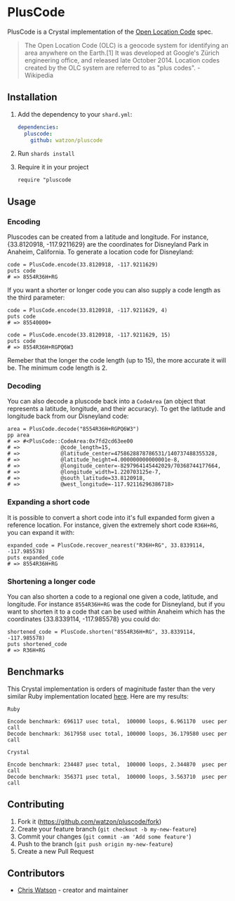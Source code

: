 # PlusCode

PlusCode is a Crystal implementation of the [Open Location Code](https://www.wikiwand.com/en/Open_Location_Code) spec.

> The Open Location Code (OLC) is a geocode system for identifying an area anywhere on the Earth.[1] It was developed at Google's Zürich engineering office, and released late October 2014. Location codes created by the OLC system are referred to as "plus codes". - Wikipedia

## Installation

1. Add the dependency to your `shard.yml`:

   ```yaml
   dependencies:
     pluscode:
       github: watzon/pluscode
   ```

2. Run `shards install`

3. Require it in your project
   
   ```crystal
   require "pluscode
   ```

## Usage

### Encoding

Pluscodes can be created from a latitude and longitude. For instance, {33.8120918, -117.9211629} are the coordinates for Disneyland Park in Anaheim, California. To generate a location code for Disneyland:

```crystal
code = PlusCode.encode(33.8120918, -117.9211629)
puts code
# => 8554R36H+RG
```

If you want a shorter or longer code you can also supply a code length as the third parameter:

```crystal
code = PlusCode.encode(33.8120918, -117.9211629, 4)
puts code
# => 85540000+

code = PlusCode.encode(33.8120918, -117.9211629, 15)
puts code
# => 8554R36H+RGPQ6W3
```

Remeber that the longer the code length (up to 15), the more accurate it will be. The minimum code length is 2.

### Decoding

You can also decode a pluscode back into a `CodeArea` (an object that represents a latitude, longitude, and their accuracy). To get the latitude and longitude back from our Disneyland code:

```crystal
area = PlusCode.decode("8554R36H+RGPQ6W3")
pp area
# => #<PlusCode::CodeArea:0x7fd2cd63ee00
# =>             @code_length=15,
# =>             @latitude_center=4758628878786531/140737488355328,
# =>             @latitude_height=4.000000000000001e-8,
# =>             @longitude_center=-8297964145442029/70368744177664,
# =>             @longitude_width=1.220703125e-7,
# =>             @south_latitude=33.8120918,
# =>             @west_longitude=-117.92116296386718>
```

### Expanding a short code

It is possible to convert a short code into it's full expanded form given a reference location. For instance, given the extremely short code `R36H+RG`, you can expand it with:

```crystal
expanded_code = PlusCode.recover_nearest("R36H+RG", 33.8339114, -117.985578)
puts expanded_code
# => 8554R36H+RG
```

### Shortening a longer code

You can also shorten a code to a regional one given a code, latitude, and longitude. For instance `8554R36H+RG` was the code for Disneyland, but if you want to shorten it to a code that can be used within Anaheim which has the coordinates {33.8339114, -117.985578} you could do:

```crystal
shortened_code = PlusCode.shorten("8554R36H+RG", 33.8339114, -117.985578)
puts shortened_code
# => R36H+RG
```

## Benchmarks

This Crystal implementation is orders of maginitude faster than the very similar Ruby implementation located [here](https://github.com/google/open-location-code). Here are my results:


```
Ruby

Encode benchmark: 696117 usec total,  100000 loops, 6.961170  usec per call
Decode benchmark: 3617958 usec total, 100000 loops, 36.179580 usec per call

Crystal

Encode benchmark: 234487 μsec total,  100000 loops, 2.344870  μsec per call
Decode benchmark: 356371 μsec total,  100000 loops, 3.563710  μsec per call
```

## Contributing

1. Fork it (<https://github.com/watzon/pluscode/fork>)
2. Create your feature branch (`git checkout -b my-new-feature`)
3. Commit your changes (`git commit -am 'Add some feature'`)
4. Push to the branch (`git push origin my-new-feature`)
5. Create a new Pull Request

## Contributors

- [Chris Watson](https://github.com/watzon) - creator and maintainer
